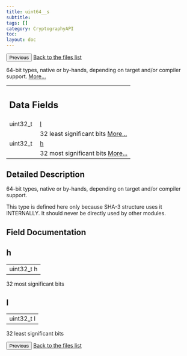 ```yaml
---
title: uint64__s
subtitle:
tags: []
category: CryptographyAPI
toc:
layout: doc
---
```


<button class="uk-button uk-button-default uk-button-small uk-margin-medium-top" onclick="history.back()">Previous</button>
<a class="uk-button uk-button-default uk-button-small uk-margin-medium-top crypto-button" href="../../crypto-api/files">Back to the files list</a>


<p>64-bit types, native or by-hands, depending on target and/or compiler support.  
 <a href="../uint64__s#details">More...</a></p>
<table class="memberdecls">
<tr class="heading"><td colspan="4"><h2 class="groupheader"><a name="pub-attribs"></a>
Data Fields</h2></td></tr>
<tr class="memitem:a1b064e2f6a6eae2b71e0444d64736a36"><td class="memItemLeft" align="right" valign="top">uint32_t&#160;</td><td colspan="3" class="memItemRight" valign="bottom"><a class="el" href="../uint64__s#a1b064e2f6a6eae2b71e0444d64736a36">l</a></td></tr>
<tr class="memdesc:a1b064e2f6a6eae2b71e0444d64736a36"><td class="mdescLeft">&#160;</td><td colspan="3" class="mdescRight">32 least significant bits  <a href="#a1b064e2f6a6eae2b71e0444d64736a36">More...</a><br /></td></tr>
<tr class="memitem:a50d0f0f0767450a76d736d60766c9999"><td class="memItemLeft" align="right" valign="top">uint32_t&#160;</td><td colspan="3" class="memItemRight" valign="bottom"><a class="el" href="../uint64__s#a50d0f0f0767450a76d736d60766c9999">h</a></td></tr>
<tr class="memdesc:a50d0f0f0767450a76d736d60766c9999"><td class="mdescLeft">&#160;</td><td colspan="3" class="mdescRight">32 most significant bits  <a href="#a50d0f0f0767450a76d736d60766c9999">More...</a><br /></td></tr>
</table>
<a name="details" id="details"></a>

## Detailed Description

<div class="textblock"><p>64-bit types, native or by-hands, depending on target and/or compiler support. </p>
<p>This type is defined here only because SHA-3 structure uses it INTERNALLY. It should never be directly used by other modules. </p>
</div><h2 class="groupheader">Field Documentation</h2>
<a id="a50d0f0f0767450a76d736d60766c9999"></a>
<h2 class="memtitle">h</h2>

<div class="memitem">
<div class="memproto">
      <table class="memname">
        <tr>
          <td class="memname">uint32_t h</td>
        </tr>
      </table>
</div><div class="memdoc">

<p>32 most significant bits </p>

</div>
</div>
<a id="a1b064e2f6a6eae2b71e0444d64736a36"></a>
<h2 class="memtitle">l</h2>

<div class="memitem">
<div class="memproto">
      <table class="memname">
        <tr>
          <td class="memname">uint32_t l</td>
        </tr>
      </table>
</div><div class="memdoc">

<p>32 least significant bits </p>

</div>
</div>
<button class="uk-button uk-button-default uk-button-small uk-margin-medium-top" onclick="history.back()">Previous</button>
<a class="uk-button uk-button-default uk-button-small uk-margin-medium-top crypto-button" href="../../crypto-api/files">Back to the files list</a>

